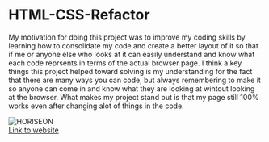 # HTML-CSS-Refactor
My motivation for doing this project was to improve my coding skills by learning how to consolidate my code and create a better layout of it so that if me or anyone else who looks at it can easily understand and know what each code reprsents in terms of the actual browser page. I think a key things this project helped toward solving is my understanding for the fact that there are many ways you can code, but always remembering to make it so anyone can come in and know what they are looking at wihtout looking at the browser. What makes my project stand out is that my page still 100% works even after changing alot of things in the code.


![HORISEON](https://user-images.githubusercontent.com/76064269/105646603-bde13a80-5e6e-11eb-83c2-b87d867ca7fe.gif) </br>
[Link to website](https://aaronweiner2016.github.io/HTML-CSS-Refactor/)
